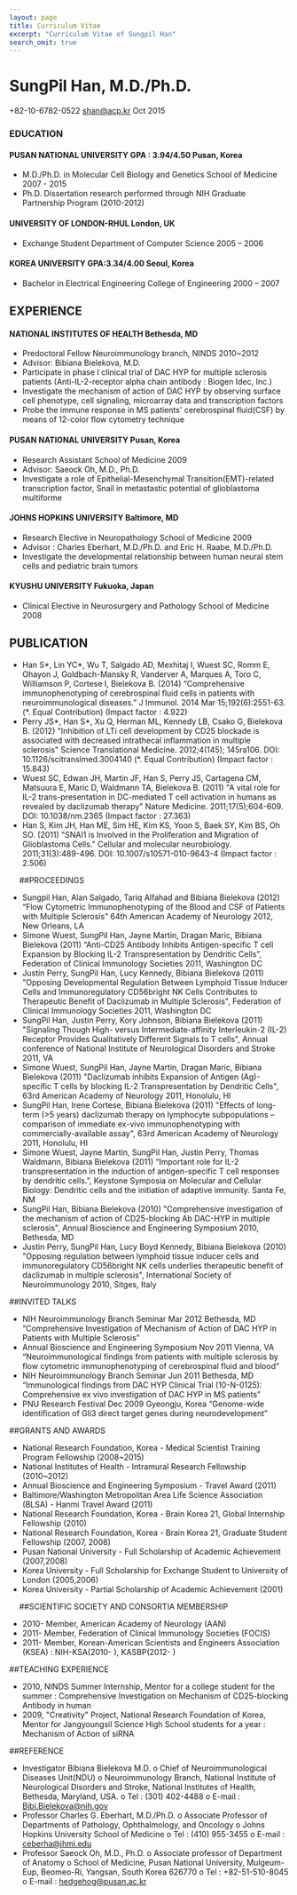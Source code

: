 ```yaml
---
layout: page
title: Curriculum Vitae
excerpt: "Curriculum Vitae of Sungpil Han"
search_omit: true
---
```


# SungPil Han, M.D./Ph.D.

+82-10-6782-0522 shan@acp.kr
Oct 2015

### EDUCATION

#### PUSAN NATIONAL UNIVERSITY	GPA : 3.94/4.50	Pusan, Korea
* M.D./Ph.D. in Molecular Cell Biology and Genetics	School of Medicine	2007 - 2015 	
* Ph.D. Dissertation research performed through NIH Graduate Partnership Program (2010-2012)

#### UNIVERSITY OF LONDON-RHUL 		London, UK
-	Exchange Student	Department of Computer Science	2005 – 2006

#### KOREA UNIVERSITY	GPA:3.34/4.00	Seoul, Korea
-	Bachelor in Electrical Engineering	College of Engineering	2000 – 2007		

## EXPERIENCE

#### NATIONAL INSTITUTES OF HEALTH		Bethesda, MD
-	Predoctoral Fellow	Neuroimmunology branch, NINDS	2010~2012
-	Advisor: Bibiana Bielekova, M.D.
-	Participate in phase I clinical trial of DAC HYP for multiple sclerosis patients (Anti-IL-2-receptor alpha chain antibody : Biogen Idec, Inc.)
-	Investigate the mechanism of action of DAC HYP by observing surface cell phenotype, cell signaling, microarray data and transcription factors
-	Probe the immune response in MS patients' cerebrospinal fluid(CSF) by means of 12-color flow cytometry technique

#### PUSAN NATIONAL UNIVERSITY		Pusan, Korea
-	Research Assistant	School of Medicine	2009
-	Advisor: Saeock Oh, M.D., Ph.D. 
-	Investigate a role of Epithelial-Mesenchymal Transition(EMT)-related transcription factor, Snail in metastastic potential of glioblastoma multiforme

#### JOHNS HOPKINS UNIVERSITY		Baltimore, MD
-	Research Elective in Neuropathology	School of Medicine	2009
-	Advisor : Charles Eberhart, M.D./Ph.D. and Eric H. Raabe, M.D./Ph.D.
-	Investigate the developmental relationship between human neural stem cells and pediatric brain tumors

#### KYUSHU UNIVERSITY		Fukuoka, Japan
-	Clinical Elective in Neurosurgery and Pathology	School of Medicine	2008

## PUBLICATION
-	Han S*, Lin YC*, Wu T, Salgado AD, Mexhitaj I, Wuest SC, Romm E, Ohayon J, Goldbach-Mansky R, Vanderver A, Marques A, Toro C, Williamson P, Cortese I, Bielekova B. (2014) “Comprehensive immunophenotyping of cerebrospinal fluid cells in patients with neuroimmunological diseases.” J Immunol. 2014 Mar 15;192(6):2551-63. (*. Equal Contribution)
   (Impact factor : 4.922)
-	Perry JS*, Han S*, Xu Q, Herman ML, Kennedy LB, Csako G, Bielekova B. (2012) "Inhibition of LTi cell development by CD25 blockade is associated with decreased intrathecal inflammation in multiple sclerosis" 
Science Translational Medicine. 2012;4(145); 145ra106. DOI: 10.1126/scitranslmed.3004140   (*. Equal Contribution)
   (Impact factor : 15.843)
-	Wuest SC, Edwan JH, Martin JF, Han S, Perry JS, Cartagena CM, Matsuura E, Maric D, Waldmann TA, Bielekova B. (2011) "A vital role for IL-2 trans-presentation in DC-mediated T cell activation in humans as revealed by daclizumab therapy" 
Nature Medicine. 2011;17(5);604-609. DOI: 10.1038/nm.2365
   (Impact factor : 27.363)
-	Han S, Kim JH, Han ME, Sim HE, Kim KS, Yoon S, Baek SY, Kim BS, Oh SO. (2011) "SNAI1 is Involved in the Proliferation and Migration of Glioblastoma Cells." 
Cellular and molecular neurobiology. 2011;31(3):489-496. DOI: 10.1007/s10571-010-9643-4
   (Impact factor : 2.506)

 
##PROCEEDINGS
-	Sungpil Han, Alan Salgado, Tariq Alfahad and Bibiana Bielekova (2012) “Flow Cytometric Immunophenotyping of the Blood and CSF of Patients with Multiple Sclerosis” 64th American Academy of Neurology 2012, New Orleans, LA 
-	Simone Wuest, SungPil Han, Jayne Martin, Dragan Maric, Bibiana Bielekova (2011) “Anti-CD25 Antibody Inhibits Antigen-specific T cell Expansion by Blocking IL-2 Transpresentation by Dendritic Cells”, Federation of Clinical Immunology Societies 2011, Washington DC
-	Justin Perry, SungPil Han, Lucy Kennedy, Bibiana Bielekova (2011) "Opposing Developmental Regulation Between Lymphoid Tissue Inducer Cells and Immunoregulatory CD56bright NK Cells Contributes to Therapeutic Benefit of Daclizumab in Multiple Sclerosis", Federation of Clinical Immunology Societies 2011, Washington DC
-	SungPil Han, Justin Perry, Kory Johnson, Bibiana Bielekova (2011) "Signaling Though High- versus Intermediate-affinity Interleukin-2 (IL-2) Receptor Provides Qualitatively Different Signals to T cells", Annual conference of National Institute of Neurological Disorders and Stroke 2011, VA
-	Simone Wuest, SungPil Han, Jayne Martin, Dragan Maric, Bibiana Bielekova (2011) "Daclizumab inhibits Expansion of Antigen (Ag)-specific T cells by blocking IL-2 Transpresentation by Dendritic Cells", 63rd American Academy of Neurology 2011, Honolulu, HI
-	SungPil Han, Irene Cortese, Bibiana Bielekova (2011) "Effects of long-term (>5 years) daclizumab therapy on lymphocyte subpopulations – comparison of immediate ex-vivo immunophenotyping with commercially-available assay", 63rd American Academy of Neurology 2011, Honolulu, HI
-	Simone Wuest, Jayne Martin, SungPil Han, Justin Perry, Thomas Waldmann, Bibiana Bielekova (2011) “Important role for IL-2 transpresentation in the induction of antigen-specific T cell responses by dendritic cells.”, Keystone Symposia on Molecular and Cellular Biology: Dendritic cells and the initiation of adaptive immunity. Santa Fe, NM
-	SungPil Han, Bibiana Bielekova (2010) "Comprehensive investigation of the mechanism of action of CD25-blocking Ab DAC-HYP in multiple sclerosis", Annual Bioscience and Engineering Symposium 2010, Bethesda, MD
-	Justin Perry, SungPil Han, Lucy Boyd Kennedy, Bibiana Bielekova (2010) "Opposing regulation between lymphoid tissue inducer cells and immunoregulatory CD56bright NK cells underlies therapeutic benefit of daclizumab in multiple sclerosis", International Society of Neuroimmunology 2010, Sitges, Italy

##INVITED TALKS 
- NIH Neuroimmunology Branch Seminar 	Mar 2012	Bethesda, MD
	 “Comprehensive Investigation of Mechanism of Action of DAC HYP in Patients with Multiple Sclerosis”
- Annual Bioscience and Engineering Symposium	Nov 2011	Vienna, VA
	“Neuroimmunological findings from patients with multiple sclerosis by flow cytometric immunophenotyping of cerebrospinal fluid and blood”
- NIH Neuroimmunology Branch Seminar 	Jun 2011	Bethesda, MD
	“Immunological findings from DAC HYP Clinical Trial (10-N-0125): Comprehensive ex vivo investigation of DAC HYP in MS patients”
- PNU Research Festival 	Dec 2009	Gyeongju, Korea
	“Genome-wide identification of Gli3 direct target genes during neurodevelopment”

##GRANTS AND AWARDS
-	National Research Foundation, Korea - Medical Scientist Training Program Fellowship (2008~2015)
-	National Institutes of Health - Intramural Research Fellowship (2010~2012)
-	Annual Bioscience and Engineering Symposium - Travel Award (2011)
-	Baltimore/Washington Metropolitan Area Life Science Association (BLSA) - Hanmi Travel Award (2011)
-	National Research Foundation, Korea - Brain Korea 21, Global Internship Fellowship (2010)
-	National Research Foundation, Korea - Brain Korea 21, Graduate Student Fellowship (2007, 2008)
-	Pusan National University - Full Scholarship of Academic Achievement (2007,2008)
-	Korea University - Full Scholarship for Exchange Student to University of London (2005,2006) 
-	Korea University - Partial Scholarship of Academic Achievement  (2001)

 
##SCIENTIFIC SOCIETY AND CONSORTIA MEMBERSHIP
-	2010- Member, American Academy of Neurology (AAN) 
-	2011- Member, Federation of Clinical Immunology Societies (FOCIS)
-	2011- Member, Korean-American Scientists and Engineers Association (KSEA) : NIH-KSA(2010- ), KASBP(2012- )

##TEACHING EXPERIENCE
-	2010, NINDS Summer Internship, Mentor for a college student for the summer : Comprehensive Investigation on Mechanism of CD25-blocking Antibody in human
-	2009, "Creativity" Project, National Research Foundation of Korea, Mentor for Jangyoungsil Science High School students for a year : Mechanism of Action of siRNA

##REFERENCE
-	Investigator Bibiana Bielekova M.D.
o	Chief of Neuroimmunological Diseases Unit(NDU) 
o	Neuroimmunology Branch, National Institute of Neurological Disorders and Stroke, National Institutes of Health, Bethesda, Maryland, USA.
o	Tel : (301) 402-4488
o	E-mail : Bibi.Bielekova@nih.gov 
-	Professor Charles G. Eberhart, M.D./Ph.D.
o	Associate Professor of Departments of Pathology, Ophthalmology, and Oncology
o	Johns Hopkins University School of Medicine
o	Tel : (410) 955-3455
o	E-mail : ceberha@jhmi.edu 
-	Professor Saeock Oh, M.D., Ph.D.
o	Associate professor of Department of Anatomy
o	School of Medicine, Pusan National University, Mulgeum-Eup, Beomeo-Ri, Yangsan, South Korea 626770
o	Tel : +82-51-510-8045
o	E-mail : hedgehog@pusan.ac.kr 
